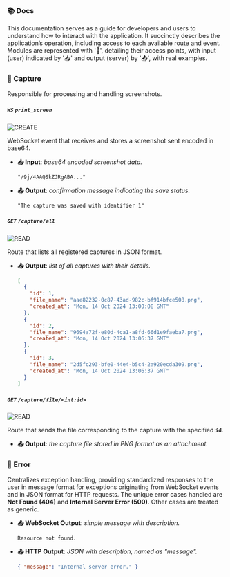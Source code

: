 ### 📚 Docs

This documentation serves as a guide for developers and users to understand how to interact with the application. It succinctly describes the application’s operation, including access to each available route and event. Modules are represented with '🧩', detailing their access points, with input (user) indicated by '📥' and output (server) by '📤', with real examples.

### 🧩 Capture

Responsible for processing and handling screenshots.

##### `WS` `print_screen`

![CREATE](https://img.shields.io/badge/CREATE-4CAF50?style=flat-square)

WebSocket event that receives and stores a screenshot sent encoded in base64.

- **📥 Input**: _base64 encoded screenshot data._

  ```text
  "/9j/4AAQSkZJRgABA..."
  ```

- **📤 Output**: _confirmation message indicating the save status._

  ```text
  "The capture was saved with identifier 1"
  ```

##### `GET` `/capture/all`

![READ](https://img.shields.io/badge/READ-2196F3?style=flat-square)

Route that lists all registered captures in JSON format.

- **📤 Output**: _list of all captures with their details._

  ```json
  [
    {
      "id": 1,
      "file_name": "aae82232-0c87-43ad-982c-bf914bfce508.png",
      "created_at": "Mon, 14 Oct 2024 13:00:08 GMT"
    },
    {
      "id": 2,
      "file_name": "9694a72f-e80d-4ca1-a8fd-66d1e9faeba7.png",
      "created_at": "Mon, 14 Oct 2024 13:06:37 GMT"
    },
    {
      "id": 3,
      "file_name": "2d5fc293-bfe0-44e4-b5c4-2a920ecda309.png",
      "created_at": "Mon, 14 Oct 2024 13:06:37 GMT"
    }
  ]
  ```

##### `GET` `/capture/file/<int:id>`

![READ](https://img.shields.io/badge/READ-2196F3?style=flat-square)

Route that sends the file corresponding to the capture with the specified **`id`**.

- **📤 Output**: _the capture file stored in PNG format as an attachment._

### 🧩 Error

Centralizes exception handling, providing standardized responses to the user in message format for exceptions originating from WebSocket events and in JSON format for HTTP requests. The unique error cases handled are **Not Found (404)** and **Internal Server Error (500)**. Other cases are treated as generic.

- **📤 WebSocket Output**: _simple message with description._

  ```text
  Resource not found.
  ```

- **📤 HTTP Output**: _JSON with description, named as "message"._

  ```json
  { "message": "Internal server error." }
  ```
